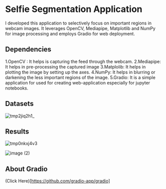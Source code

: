 # Selfie Segmentation Application

I developed this application to selectively focus on important regions in webcam images. It leverages OpenCV, Mediapipe, Matplotlib and NumPy for image processing and employs Gradio for web deployment.

## Dependencies

1.OpenCV : It helps is capturing the feed through the webcam.
2.Mediapipe: It helps in pre-processing the captured image
3.Matplolib: It helps in plotting the image by setting up the axes.
4.NumPy: It helps in blurring or darkening the less important regions of the image.
5.Gradio: It is a simple application for used for creating web-application especially for jupyter notebooks.

## Datasets

![tmp2jiq2h1_](https://github.com/Hansaraj09/Selfie_Segmentation/assets/93324559/b7bd8ed3-3fa7-43f9-8ed3-e869bde55a0f)

## Results

![tmp0nkxj4v3](https://github.com/Hansaraj09/Selfie_Segmentation/assets/93324559/fe8084f9-af6a-48e7-b0e3-32cbb0384b3e)

![image (2)](https://github.com/Hansaraj09/Selfie_Segmentation/assets/93324559/816146d4-0d4f-40cf-9f83-dc6ad905a67f)

## About Gradio

(Click Here)[https://github.com/gradio-app/gradio]





